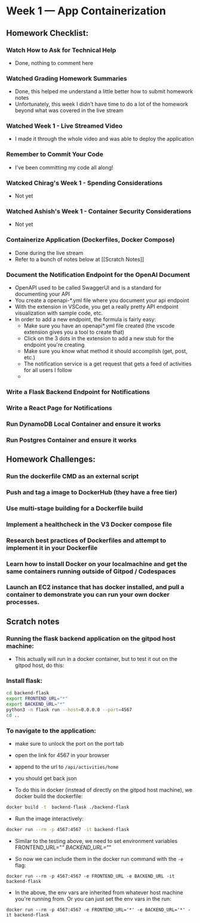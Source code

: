 # Week 1 — App Containerization

## Homework Checklist:
### Watch How to Ask for Technical Help
- Done, nothing to comment here

### Watched Grading Homework Summaries
- Done, this helped me understand a little better how to submit homework notes
- Unfortunately, this week I didn't have time to do a lot of the homework beyond what was covered in the live stream

### Watched Week 1 - Live Streamed Video
- I made it through the whole video and was able to deploy the application

### Remember to Commit Your Code
- I've been committing my code all along!

### Watcked Chirag's Week 1 - Spending Considerations
- Not yet

### Watched Ashish's Week 1 - Container Security Considerations
- Not yet

### Containerize Application (Dockerfiles, Docker Compose)
- Done during the live stream
- Refer to a bunch of notes below at [[Scratch Notes]]

### Document the Notification Endpoint for the OpenAI Document
- OpenAPI used to be called SwaggerUI and is a standard for documenting your API
- You create a openapi-*.yml file where you document your api endpoint
- With the extension in VSCode, you get a really pretty API endpoint visualization with sample code, etc.
- In order to add a new endpoint, the formula is fairly easy:
    - Make sure you have an openapi*.yml file created (the vscode extension gives you a tool to create that)
    - Click on the 3 dots in the extension to add a new stub for the endpoint you're creating
    - Make sure you know what method it should accomplish (get, post, etc.)
    - The notification service is a get request that gets a feed of activities for all users I follow
    - 

### Write a Flask Backend Endpoint for Notifications
### Write a React Page for Notifications
### Run DynamoDB Local Container and ensure it works
### Run Postgres Container and ensure it works

## Homework Challenges:
### Run the dockerfile CMD as an external script
### Push and tag a image to DockerHub (they have a free tier)
### Use multi-stage building for a Dockerfile build
### Implement a healthcheck in the V3 Docker compose file
### Research best practices of Dockerfiles and attempt to implement it in your Dockerfile
### Learn how to install Docker on your localmachine and get the same containers running outside of Gitpod / Codespaces
### Launch an EC2 instance that has docker installed, and pull a container to demonstrate you can run your own docker processes. 



## Scratch notes
### Running the flask backend application on the gitpod host machine:

- This actually will run in a docker container, but to test it out on the gitpod host, do this:

### Install flask:

```sh
cd backend-flask
export FRONTEND_URL="*"
export BACKEND_URL="*"
python3 -m flask run --host=0.0.0.0 --port=4567
cd ..
```

### To navigate to the application:
- make sure to unlock the port on the port tab
- open the link for 4567 in your browser
- append to the url to `/api/activities/home`
- you should get back json

- To do this in docker (instead of directly on the gitpod host machine), we docker build the dockerfile:
```sh
docker build -t  backend-flask ./backend-flask
```

- Run the image interactively:
```sh
docker run --rm -p 4567:4567 -it backend-flask
```

- Similar to the testing above, we need to set environment variables
FRONTEND_URL="*"
BACKEND_URL="*"

- So now we can include them in the docker run command with the `-e` flag:
```docker
docker run --rm -p 4567:4567 -e FRONTEND_URL -e BACKEND_URL -it backend-flask
```
- In the above, the env vars are inherited from whatever host machine you're running from. Or you can just set the env vars in the run:
```docker
docker run --rm -p 4567:4567 -e FRONTEND_URL='*' -e BACKEND_URL='*' -it backend-flask
```